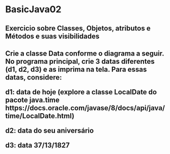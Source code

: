 # BasicJava02
<h2>Exercicio sobre Classes, Objetos, atributos e Métodos e suas visibilidades<h2>
Crie a classe Data conforme o diagrama a seguir. No programa principal, crie 3 datas diferentes (d1, d2, d3) e as imprima na tela. Para essas datas, considere:
<p>d1: data de hoje (explore a classe LocalDate do pacote java.time https://docs.oracle.com/javase/8/docs/api/java/time/LocalDate.html)</p>
  <p>d2: data do seu aniversário</p>
  <p>d3: data 37/13/1827</p>

